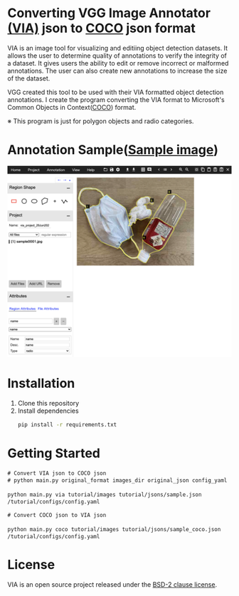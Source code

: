 # Converting VGG Image Annotator [(VIA)](http://www.robots.ox.ac.uk/~vgg/software/via/) json to [COCO](https://cocodataset.org/#home) json format

VIA is an image tool for visualizing and editiing object detection datasets. It allows the user to determine quality of annotations to verify the integrity of a dataset. It gives users the ability to edit or remove incorrect or malformed annotations. The user can also create new annotations to increase the size of the dataset.

VGG created this tool to be used with their VIA formatted object detection annotations. I create the program converting the VIA format to Microsoft's Common Objects in Context([COCO](http://cocodataset.org/#home)) format.

※ This program is just for polygon objects and radio categories.

# Annotation Sample([Sample image](tutorial/images/sample0001.jpg))
![Annotation Sample](assets/via_sample.png)

# Installation
1. Clone this repository
2. Install dependencies
    ```bash
    pip install -r requirements.txt
    ```

# Getting Started
```
# Convert VIA json to COCO json
# python main.py original_format images_dir original_json config_yaml

python main.py via tutorial/images tutorial/jsons/sample.json /tutorial/configs/config.yaml
```
```
# Convert COCO json to VIA json

python main.py coco tutorial/images tutorial/jsons/sample_coco.json /tutorial/configs/config.yaml
```

# License
VIA is an open source project released under the [BSD-2 clause license](https://gitlab.com/vgg/via/blob/master/LICENSE).